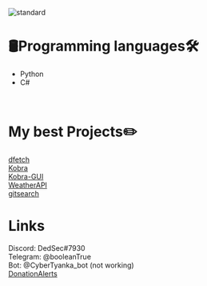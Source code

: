 ![standard](https://user-images.githubusercontent.com/55799553/129815520-942b8603-7835-495e-b5a9-8b7e50885799.gif)
                                <h1>🛢Programming languages🛠</h1>
<ul>
  <li>Python</li>
  <li>C#</li>
</ul>
<br/>

# My best Projects✏️
<a href="https://github.com/DedSec77/dfetch">dfetch</a>
<br/>
<a href="https://github.com/DedSec77/Kobra">Kobra</a>
<br/>
<a href="https://github.com/DedSec77/Kobra-GUI">Kobra-GUI</a>
<br/>
<a href="https://github.com/DedSec77/WeatherAPI">WeatherAPI</a>
<br/>
<a href="https://github.com/DedSec77/gitsearch">gitsearch</a>
# Links
Discord: DedSec#7930
<br/>
Telegram: @booleanTrue
<br/>
Bot: @CyberTyanka_bot (not working)
<br/>
<a href="https://www.donationalerts.com/r/dedsec228">DonationAlerts</a>
<br/>
